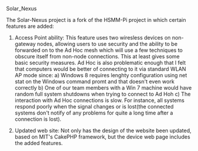 Solar_Nexus

The Solar-Nexus project is a fork of the HSMM-Pi project in which certain features are added:

1) Access Point ability:
	This feature uses two wiresless devices on non-gateway nodes, allowing users to use security and the ability to be forwarded on to the Ad Hoc mesh which will use a few techniques to obscure itself from non-node connections. This at least gives some basic security measures.
Ad Hoc is also problematic enough that I felt that computers would be better of connecting to it via standard WLAN AP mode since:
	a) Windows 8 requires lenghty configuration using net stat on the Windows command promt and that doesn't even work correctly
	b) One of our team members with a Win 7 machine would have random full system shutdowns when trying to connect to Ad Hoh
	c) The interaction with Ad Hoc connections is slow. For instance, all systems respond poorly when the signal changes or is lost(the connected systems don't notify of any problems for quite a long time after a connection is lost).
	
2) Updated web site:
	Not only has the design of the website been updated, based on MIT's CakePHP framework, but the device web page includes the added features. 
